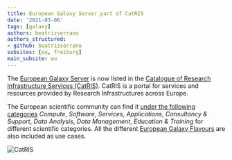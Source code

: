 ```yaml
---
title: European Galaxy Server part of CatRIS
date: '2021-03-06'
tags: [galaxy]
authors: beatrizserrano
authors_structured:
- github: beatrizserrano
subsites: [eu, freiburg]
main_subsite: eu
---
```



The [European Galaxy Server](https://usegalaxy.eu/) is now listed in the [Catalogue of Research Infrastructure Services (CatRIS)](https://www.portal.catris.eu/home). CatRIS is a portal for services and resources provided by Research Infrastructures across Europe.

The European scientific community can find it [under the following categories](https://www.portal.catris.eu/service/european_galaxy_server.european_galaxy_server) _Compute_, _Software_, _Services_, _Applications_, _Consultancy & Support_, _Data Analysis_, _Data Management_, _Education & Training_ for different scientific categories. All the different [European Galaxy Flavours](https://galaxyproject.eu/posts/2020/12/28/subdomains/) are also included as use cases.

![CatRIS](/assets/media/catris_logo.svg)
